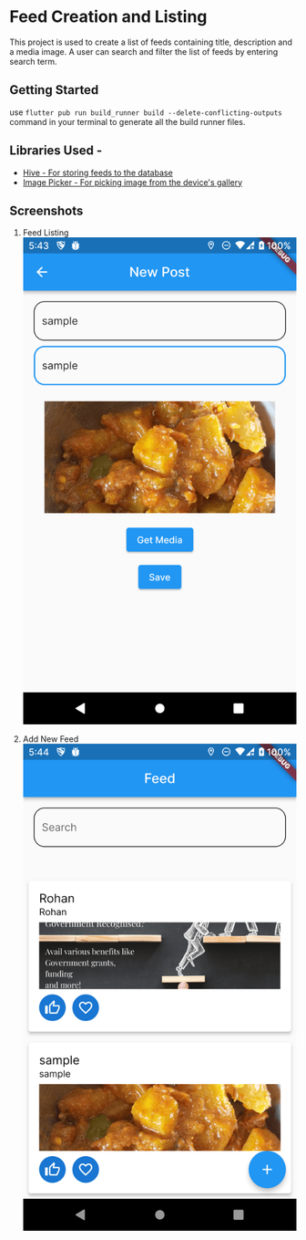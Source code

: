 # Feed Creation and Listing

This project is used to create a list of feeds containing title, description and a media image. A user can search and filter the list of feeds by entering search term.

## Getting Started

use `flutter pub run build_runner build --delete-conflicting-outputs` command in your terminal to generate all the build runner files.

## Libraries Used -

- [Hive - For storing feeds to the database](https://pub.dev/packages/hive)
- [Image Picker - For picking image from the device's gallery](https://pub.dev/packages/image_picker)

## Screenshots

1. Feed Listing
![Feed Listing](https://github.com/rohankandwal/Maersk-Demo-App/blob/master/images/Add%20New%20Feed%20Item.png)

2. Add New Feed
![Add New Feed Item](https://github.com/rohankandwal/Maersk-Demo-App/blob/master/images/Feed%20Listing.png)
